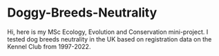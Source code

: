 # Doggy-Breeds-Neutrality
Hi, here is my MSc Ecology, Evolution and Conservation mini-project. I tested dog breeds neutrality in the UK based on registration data on the Kennel Club from 1997-2022.
